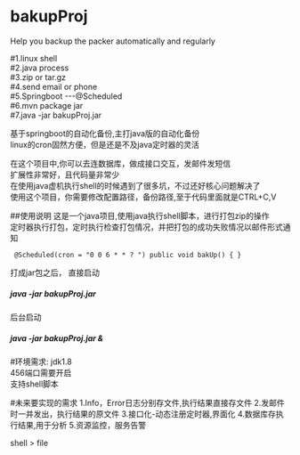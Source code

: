 # bakupProj
Help you backup the packer automatically and regularly


#1.linux shell</br>
#2.java process</br>
#3.zip or tar.gz</br>
#4.send email or phone</br>
#5.Springboot ---@Scheduled</br>
#6.mvn package jar</br>
#7.java -jar bakupProj.jar</br>



基于springboot的自动化备份,主打java版的自动化备份</br>
linux的cron固然方便，但是还是不及java定时器的灵活</br>

在这个项目中,你可以去连数据库，做成接口交互，发邮件发短信</br>
扩展性非常好，且代码量非常少</br>
在使用java虚机执行shell的时候遇到了很多坑，不过还好核心问题解决了</br>
使用这个项目，你需要修改配置路径，备份路径,至于代码里面就是CTRL+C,V</br>



##使用说明
这是一个java项目,使用java执行shell脚本，进行打包zip的操作</br>
定时器执行打包，定时执行检查打包情况，并把打包的成功失败情况以邮件形式通知</br>
    <code></br>
    @Scheduled(cron = "0 0 6 * * ? ")
    public void bakUp() {
    }
    </br></code>
打成jar包之后， 直接启动 <h5>java -jar bakupProj.jar </h5>
后台启动<h5>java -jar bakupProj.jar &</h5>

#环境需求:
jdk1.8</br>
456端口需要开启</br>
支持shell脚本</br>


#未来要实现的需求
1.Info，Error日志分别存文件,执行结果直接存文件
2.发邮件时一并发出，执行结果的原文件
3.接口化-动态注册定时器,界面化
4.数据库存执行结果,用于分析
5.资源监控，服务告警

shell > file



